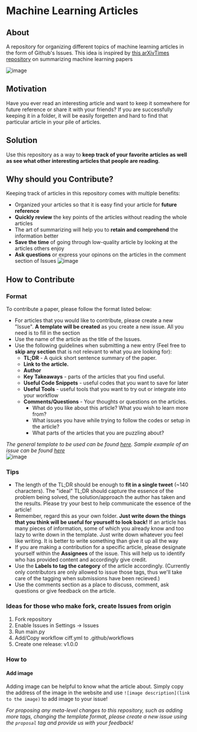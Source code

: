 # Machine Learning Articles

## About

A repository for organizing different topics of machine learning articles in the form of Github's Issues. This idea is inspired by [this arXivTimes repository](https://github.com/yutarochan/arXivTimes) on summarizing machine learning papers

![image](https://github.com/khuyentran1401/machine-learning-articles/blob/master/images/Screenshot%202020-04-10%2013.15.39.png?raw=True)

## Motivation

Have you ever read an interesting article and want to keep it somewhere for future reference or share it with your friends? If you are successfully keeping it in a folder, it will be easily forgetten and hard to find that particular article in your pile of articles. 

## Solution

Use this repository as a way to **keep track of your favorite articles as well as see what other interesting articles that people are reading**. 

## Why should you Contribute?
Keeping track of articles in this repository comes with multiple benefits:

* Organized your articles so that it is easy find your article for **future reference**
* **Quickly review** the key points of the articles without reading the whole articles
* The art of summarizing will help you to **retain and comprehend** the information better
* **Save the time** of going through low-quality article by looking at the articles others enjoy
* **Ask questions** or express your opinons on the articles in the comment section of Issues
![image](https://github.com/khuyentran1401/machine-learning-articles/blob/master/images/Screenshot%202020-04-10%2013.16.33.png)

## How to Contribute

### Format
To contribute a paper, please follow the format listed below:

* For articles that you would like to contribute, please create a new "Issue". **A template will be created** as you create a new issue. All you need is to fill in the section
* Use the name of the article as the title of the Issues.
* Use the following guidelines when submitting a new entry (Feel free to **skip any section** that is not relevant to what you are looking for):
  * **TL;DR** - A quick short sentence summary of the paper.
  * **Link to the article.**
  * **Author**
  * **Key Takeaways** - parts of the articles that you find useful.
  * **Useful Code Snippets** - useful codes that you want to save for later
  * **Useful Tools** - useful tools that you want to try out or integrate into your workflow
  * **Comments/Questions** - Your thoughts or questions on the articles. 
    * What do you like about this article? What you wish to learn more from?
    * What issues you have while trying to follow the codes or setup in the article?
    * What parts of the articles that you are puzzling about?
    
*The general template to be used can be found [here](./ISSUE_TEMPLATE.md). Sample example of an issue can be found [here](https://github.com/khuyentran1401/machine-learning-articles/issues/3)*   
![image](https://github.com/khuyentran1401/machine-learning-articles/blob/master/images/Screenshot%202020-04-10%2013.47.16.png)


### Tips  
* The length of the TL;DR should be enough to **fit in a single tweet** (~140 characters). The "ideal" TL;DR should capture the essence of the problem being solved, the solution/approach the author has taken and the results. Please try your best to help communicate the essence of the article!
* Remember, regard this as your own folder. **Just write down the things that you think will be useful for yourself to look back!** If an article has many pieces of information, some of which you already know and too lazy to write down in the template. Just write down whatever you feel like writing. It is better to write something than give it up all the way
* If you are making a contribution for a specific article, please designate yourself within the **Assignees** of the issue. This will help us to identify who has provided content and accordingly give credit.
* Use the **Labels to tag the category** of the article accordingly. (Currently only contributors are only allowed to issue those tags, thus we'll take care of the tagging when submissions have been recieved.)
* Use the comments section as a place to discuss, comment, ask questions or give feedback on the article.

### Ideas for those who make fork, create Issues from origin
1. Fork repository 
2. Enable Issues in Settings -> Issues
3. Run main.py
4. Add/Copy workflow ciff.yml to .github/workflows
5. Create one release: v1.0.0

### How to
#### Add image
Adding image can be helpful to know what the article about. Simply copy the address of the image in the website and use `![image description](link to the image)` to add image to your issue!


*For proposing any meta-level changes to this repository, such as adding more tags, changing the template format, please create a new issue using the `proposal` tag and provide us with your feedback!*

